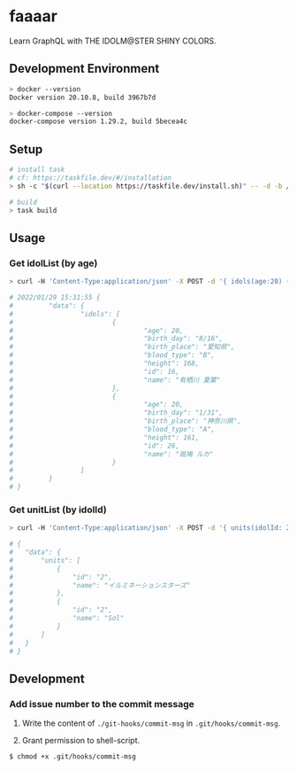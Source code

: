 # faaaar
Learn GraphQL with THE IDOLM@STER SHINY COLORS.

## Development Environment

```bash
> docker --version
Docker version 20.10.8, build 3967b7d

> docker-compose --version
docker-compose version 1.29.2, build 5becea4c
```

## Setup

```bash
# install task
# cf: https://taskfile.dev/#/installation
> sh -c "$(curl --location https://taskfile.dev/install.sh)" -- -d -b /usr/local/bin

# build
> task build
```

## Usage

### Get idolList (by age)

```bash
> curl -H 'Content-Type:application/json' -X POST -d '{ idols(age:20) { id age name height birth_place birth_day blood_type } }' 'http://localhost:8080/graphql'

# 2022/01/29 15:31:55 {
#         "data": {
#                 "idols": [
#                         {
#                                 "age": 20,
#                                 "birth_day": "8/16",
#                                 "birth_place": "愛知県",
#                                 "blood_type": "B",
#                                 "height": 168,
#                                 "id": 16,
#                                 "name": "有栖川 夏葉"
#                         },
#                         {
#                                 "age": 20,
#                                 "birth_day": "1/31",
#                                 "birth_place": "神奈川県",
#                                 "blood_type": "A",
#                                 "height": 161,
#                                 "id": 26,
#                                 "name": "斑鳩 ルカ"
#                         }
#                 ]
#         }
# } 
```

### Get unitList (by idolId)

```bash
> curl -H 'Content-Type:application/json' -X POST -d '{ units(idolId: 2) { id name } }' 'http://localhost:8080/graphql'

# {
# 	"data": {
# 		"units": [
# 			{
# 				"id": "2",
# 				"name": "イルミネーションスターズ"
# 			},
# 			{
# 				"id": "2",
# 				"name": "Sol"
# 			}
# 		]
# 	}
# }
```
  
## Development
  
### Add issue number to the commit message
  
1. Write the content of `./git-hooks/commit-msg` in `.git/hooks/commit-msg`.
  
2. Grant permission to shell-script.  
  
```bash
$ chmod +x .git/hooks/commit-msg
```
   